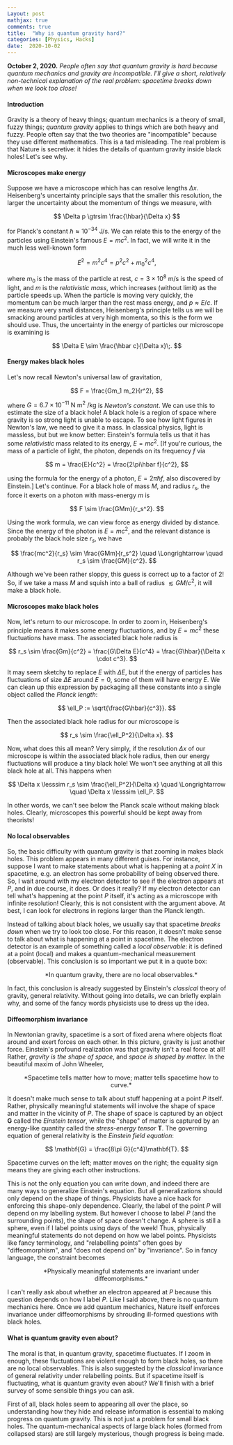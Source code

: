 ```yaml
---
Layout: post
mathjax: true
comments: true
title:  "Why is quantum gravity hard?"
categories: [Physics, Hacks]
date:  2020-10-02
---
```


**October 2, 2020.** *People often say that quantum gravity is hard
  because quantum mechanics and gravity are incompatible. I'll give a
  short, relatively non-technical explanation of the real problem: spacetime breaks down when we look too close!*

#### Introduction

Gravity is a theory of heavy things; quantum mechanics is a theory of
small, fuzzy things; *quantum gravity* applies to things which are
both heavy and fuzzy.
People often say that the two theories are "incompatible" because
they use different mathematics.
This is a tad misleading.
The real problem is that Nature is secretive: it hides the details of
quantum gravity inside black holes!
Let's see why.

#### Microscopes make energy

Suppose we have a microscope which has can resolve lengths $\Delta x$.
Heisenberg's uncertainty principle says that the smaller this
resolution, the larger the uncertainty about the momentum of things we
measure, with

$$
\Delta p \gtrsim \frac{\hbar}{\Delta x}
$$

for Planck's constant $\hbar \approx 10^{-34} \text{ J/s}$.
We can relate this to the energy of the particles using Einstein's
famous $E = mc^2$.
In fact, we will write it in the much less well-known form

$$
E^2 = m^2c^4 = p^2c^2 + m_0^2 c^4,
$$

where $m_0$ is the mass of the particle at rest, $c = 3 \times 10^8
\text{ m/s}$ is the speed of light, and $m$ is the *relativistic
mass*, which increases (without limit) as the particle speeds up.
When the particle is moving very quickly, the momentum can be much
larger than the rest mass energy, and $p \approx E/c$.
If we measure very small distances, Heisenberg's principle tells us we
will be smacking around particles at very high momenta, so this is the
form we should use.
Thus, the uncertainty in the energy of particles our microscope is
examining is

$$
\Delta E \sim \frac{\hbar c}{\Delta x}\;.
$$

#### Energy makes black holes

Let's now recall Newton's universal law of gravitation,

$$
F = \frac{Gm_1 m_2}{r^2},
$$

where $G = 6.7\times 10^{-11} \text{ N m}^2\text{ /kg}$ is *Newton's
constant*.
We can use this to estimate the size of a black hole!
A black hole is a region of space where gravity is so strong light
is unable to escape.
To see how light figures in Newton's law, we need to give it a mass.
In classical physics, light is massless, but but we know better: Einstein's
formula tells us that it has some *relativistic* mass related to its
energy, $E = mc^2$.
[If you're curious, the mass of a particle of light, the photon,
depends on its frequency $f$ via

$$
m = \frac{E}{c^2} = \frac{2\pi\hbar f}{c^2},
$$

using the formula for the energy of a photon, $E = 2\pi \hbar f$, also discovered by Einstein.]
Let's continue.
For a black hole of mass $M$, and radius $r_s$, the force it exerts on
a photon with mass-energy $m$ is

$$
F \sim \frac{GMm}{r_s^2}.
$$

Using the work formula, we can view force as energy divided by
distance.
Since the energy of the photon is $E = mc^2$, and the relevant
distance is probably the black hole size $r_s$, we have

$$
\frac{mc^2}{r_s} \sim \frac{GMm}{r_s^2} \quad \Longrightarrow \quad
r_s \sim \frac{GM}{c^2}.
$$

Although we've been rather sloppy, this guess is correct up to a
factor of $2$!
So, if we take a mass $M$ and squish into a ball of radius $\lesssim
GM/c^2$, it will make a black hole.

#### Microscopes make black holes

Now, let's return to our microscope.
In order to zoom in, Heisenberg's principle means it makes some energy
fluctuations, and by $E = mc^2$ these fluctuations have mass.
The associated black hole radius is

$$
r_s \sim \frac{Gm}{c^2} = \frac{G\Delta E}{c^4} = \frac{G\hbar}{\Delta x \cdot c^3}.
$$

It may seem sketchy to replace $E$ with $\Delta E$, but if the energy
of particles has fluctuations of size $\Delta E$ around $E = 0$, some
of them will have energy $E$.
We can clean up this expression by packaging all these constants into
a single object called the *Planck length*:

$$
\ell_P := \sqrt{\frac{G\hbar}{c^3}}.
$$

Then the associated black hole radius for our microscope is

$$
r_s \sim \frac{\ell_P^2}{\Delta x}.
$$

Now, what does this all mean?
Very simply, if the resolution $\Delta x$ of our microscope is within
the associated black hole radius, then our energy fluctuations will
produce a tiny black hole!
We won't see anything at all this black hole at all.
This happens when

$$
\Delta x \lesssim r_s \sim \frac{\ell_P^2}{\Delta x} \quad
\Longrightarrow \quad \Delta x \lesssim \ell_P.
$$

In other words, we can't see below the Planck scale without making
black holes.
Clearly, microscopes this powerful should be kept away from theorists!

#### No local observables

So, the basic difficulty with quantum gravity is that zooming in makes
black holes.
This problem appears in many different guises.
For instance, suppose I want to make statements about what is
happening at a *point* $X$ in spacetime, e.g. an electron has some
probability of being observed there.
So, I wait around with my electron detector to see if the electron
appears at $P$, and in due course, it does.
Or does it really?
If my electron detector can tell what's happening at the point $P$
itself, it's acting as a microscope with infinite resolution!
Clearly, this is not consistent with the argument above.
At best, I can look for electrons in regions larger than the Planck length.

Instead of talking about black holes, we usually say that spacetime
*breaks down* when we try to look too close.
For this reason, it doesn't make sense to talk about what is
happening at a point in spacetime.
The electron detector is an example of something called a *local
observable*: it is defined at a point (local) and makes a
quantum-mechanical measurement (observable).
This conclusion is so important we put it in a quote box:

<span align="center" style="padding-left: 20px; display:block">
*In quantum gravity, there are no local observables.*
</span> 

In fact, this conclusion is already suggested by Einstein's
*classical* theory of gravity, general relativity.
Without going into details, we can briefly explain why, and some of
the fancy words physicists use to dress up the idea.

#### Diffeomorphism invariance

In Newtonian gravity, spacetime is a sort of fixed arena where objects
float around and exert forces on each other. In this picture, gravity
is just another force.
Einstein's profound realization was that gravity isn't a real force at
all!
Rather, *gravity is the shape of space*, and *space is shaped by matter.*
In the beautiful maxim of John Wheeler,

<span align="center" style="padding-left: 20px; display:block">
*Spacetime tells matter how to move; matter tells spacetime how to curve.*
</span>

It doesn't make much sense to talk about stuff happening at a point
$P$ itself.
Rather, physically meaningful statements will involve the shape of
space and matter in the vicinity of $P$.
The shape of space is captured by an object $\mathbf{G}$ called the
*Einstein tensor*, while the "shape" of matter is captured by an
energy-like quantity called the *stress-energy tensor* $\mathbf{T}$.
The governing equation of general relativity is the *Einstein field
equation*:

$$
\mathbf{G} = \frac{8\pi G}{c^4}\mathbf{T}.
$$

Spacetime curves on the left; matter moves on the right; the equality
sign means they are giving each other instructions.

This is not the only equation you can write down, and indeed there are
many ways to generalize Einstein's equation. But all generalizations
should only depend on the shape of things.
Physicists have a nice hack for enforcing this shape-only dependence.
Clearly, the label of the point $P$ will depend on my labelling
system.
But however I choose to label $P$ (and the surrounding points), the
shape of space doesn't change.
A sphere is still a sphere, even if I label points using days of the
week!
Thus, physically meaningful statements do not depend on how we label points.
Physicists like fancy terminology, and "relabelling points" often goes
by "diffeomorphism", and "does not depend on" by "invariance".
So in fancy language, the constraint becomes

<span align="center" style="padding-left: 20px; display:block">
*Physically meaningful statements are invariant under diffeomorphisms.*
</span>

I can't really ask about whether an electron appeared at $P$ because
this question depends on how I label $P$.
Like I said above, there is no quantum mechanics here.
Once we add quantum mechanics, Nature itself enforces invariance under
diffeomorphisms by shrouding ill-formed questions with black holes.

#### What is quantum gravity even about?

The moral is that, in quantum gravity, spacetime fluctuates.
If I zoom in enough, these fluctuations are violent enough to form
black holes, so there are no local observables.
This is also suggested by the *classical* invariance of general
relativity under relabelling points.
But if spacetime itself is fluctuating, what is quantum gravity even about?
We'll finish with a brief survey of some sensible things you can ask.

First of all, black holes seem to appearing all over the place, so
understanding how they hide and release information is essential to
making progress on quantum gravity.
This is not just a problem for small black holes.
The quantum-mechanical aspects of large black holes (formed from
collapsed stars) are still largely mysterious, though progress is
being made.
